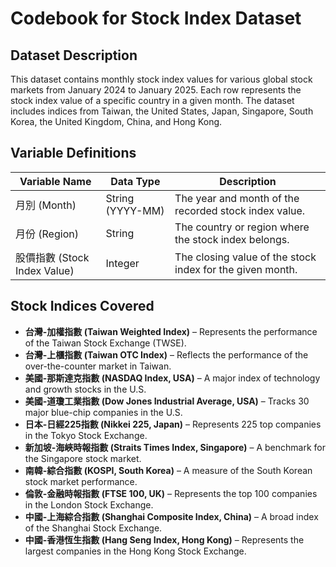 # Codebook for Stock Index Dataset

## Dataset Description

This dataset contains monthly stock index values for various global stock markets from January 2024 to January 2025. Each row represents the stock index value of a specific country in a given month. The dataset includes indices from Taiwan, the United States, Japan, Singapore, South Korea, the United Kingdom, China, and Hong Kong.

## Variable Definitions

| Variable Name                | Data Type        | Description                                               |
|--------------------------|---------------------|-------------------------|
| 月別 (Month)                 | String (YYYY-MM) | The year and month of the recorded stock index value.     |
| 月份 (Region)                | String           | The country or region where the stock index belongs.      |
| 股價指數 (Stock Index Value) | Integer          | The closing value of the stock index for the given month. |

## Stock Indices Covered

-   **台灣-加權指數 (Taiwan Weighted Index)** – Represents the performance of the Taiwan Stock Exchange (TWSE).
-   **台灣-上櫃指數 (Taiwan OTC Index)** – Reflects the performance of the over-the-counter market in Taiwan.
-   **美國-那斯達克指數 (NASDAQ Index, USA)** – A major index of technology and growth stocks in the U.S.
-   **美國-道瓊工業指數 (Dow Jones Industrial Average, USA)** – Tracks 30 major blue-chip companies in the U.S.
-   **日本-日經225指數 (Nikkei 225, Japan)** – Represents 225 top companies in the Tokyo Stock Exchange.
-   **新加坡-海峽時報指數 (Straits Times Index, Singapore)** – A benchmark for the Singapore stock market.
-   **南韓-綜合指數 (KOSPI, South Korea)** – A measure of the South Korean stock market performance.
-   **倫敦-金融時報指數 (FTSE 100, UK)** – Represents the top 100 companies in the London Stock Exchange.
-   **中國-上海綜合指數 (Shanghai Composite Index, China)** – A broad index of the Shanghai Stock Exchange.
-   **中國-香港恆生指數 (Hang Seng Index, Hong Kong)** – Represents the largest companies in the Hong Kong Stock Exchange.
